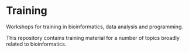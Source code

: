 # Training

Workshops for training in bioinformatics, data analysis and programming.

This repository contains training material for a number of topics broadly related to bioinformatics.
